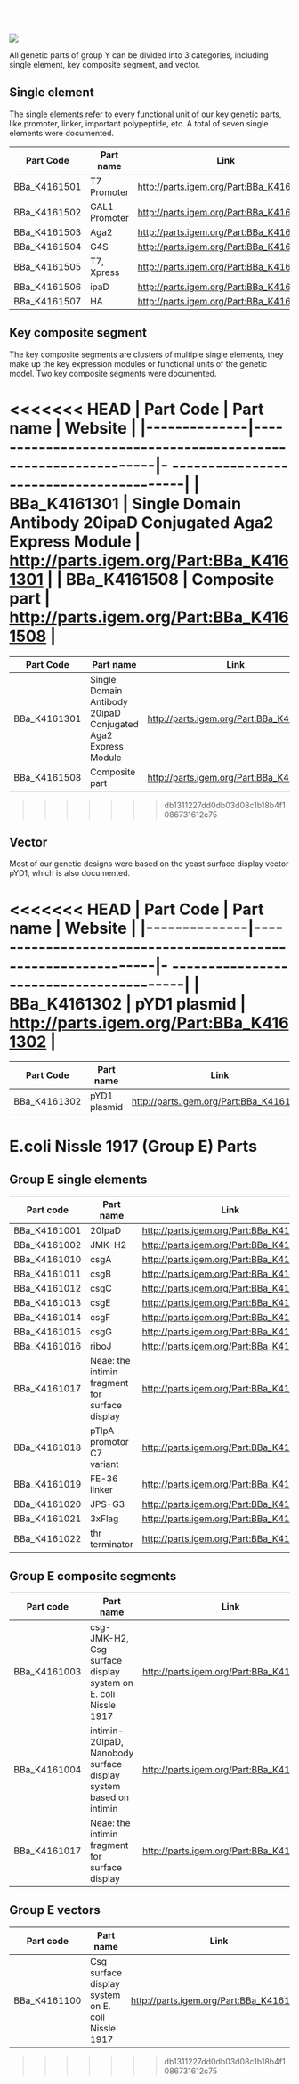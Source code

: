 
<div class="flex justify-center items-center">
    <h1 class="absolute" style="z-index: 100;"><span style="color:white">Parts</span></h1>
    <img src="https://static.igem.wiki/teams/4161/wiki/wetlab6-for-bg.png" />
</div>


All genetic parts of group Y can be divided into 3 categories, including single
element, key composite segment, and vector.

## Single element

The single elements refer to every functional unit of our key genetic parts,
like promoter, linker, important polypeptide, etc. A total of seven single
elements were documented.

| Part Code    | Part name     | Link                                |
|--------------|---------------|-----------------------------------------|
| BBa_K4161501 | T7 Promoter   | <http://parts.igem.org/Part:BBa_K4161501> |
| BBa_K4161502 | GAL1 Promoter | <http://parts.igem.org/Part:BBa_K4161502> |
| BBa_K4161503 | Aga2          | <http://parts.igem.org/Part:BBa_K4161503> |
| BBa_K4161504 | G4S           | <http://parts.igem.org/Part:BBa_K4161504> |
| BBa_K4161505 | T7, Xpress    | <http://parts.igem.org/Part:BBa_K4161505> |
| BBa_K4161506 | ipaD          | <http://parts.igem.org/Part:BBa_K4161506> |
| BBa_K4161507 | HA            | <http://parts.igem.org/Part:BBa_K4161507> |

## Key composite segment

The key composite segments are clusters of multiple single elements, they make
up the key expression modules or functional units of the genetic model. Two key
composite segments were documented.

<<<<<<< HEAD
| Part Code    | Part name                                                    |
Website                                 |
|--------------|--------------------------------------------------------------|-
----------------------------------------|
| BBa_K4161301 | Single Domain Antibody 20ipaD Conjugated Aga2 Express Module |
<http://parts.igem.org/Part:BBa_K4161301> |
| BBa_K4161508 | Composite part                                               |
<http://parts.igem.org/Part:BBa_K4161508> |
=======
| Part Code    | Part name                                                    |Link                                    |
|--------------|--------------------------------------------------------------|-----------------------------------------  |
| BBa_K4161301 | Single Domain Antibody 20ipaD Conjugated Aga2 Express Module | <http://parts.igem.org/Part:BBa_K4161301> |
| BBa_K4161508 | Composite part                                               | <http://parts.igem.org/Part:BBa_K4161508> |
>>>>>>> db1311227dd0db03d08c1b18b4f1086731612c75

## Vector

Most of our genetic designs were based on the yeast surface display vector
pYD1, which is also documented.

<<<<<<< HEAD
| Part Code    | Part name                                                    |
Website                                 |
|--------------|--------------------------------------------------------------|-
----------------------------------------|
| BBa_K4161302 | pYD1 plasmid                                                 |
<http://parts.igem.org/Part:BBa_K4161302> |
=======
| Part Code    | Part name                                                    |Link                                   |
|--------------|--------------------------------------------------------------|------------------------------------------|
| BBa_K4161302 | pYD1 plasmid                                                 | <http://parts.igem.org/Part:BBa_K4161302>|

# E.coli Nissle 1917 (Group E) Parts

## Group E single elements         
| Part code | Part name| Link |
| ------ | ------ | ------ |
BBa_K4161001  | 20IpaD | <http://parts.igem.org/Part:BBa_K4161001>
BBa_K4161002  | JMK-H2 | <http://parts.igem.org/Part:BBa_K4161002>
BBa_K4161010  | csgA | <http://parts.igem.org/Part:BBa_K4161010>
BBa_K4161011  | csgB | <http://parts.igem.org/Part:BBa_K4161011>
BBa_K4161012  | csgC | <http://parts.igem.org/Part:BBa_K4161012>
BBa_K4161013  | csgE | <http://parts.igem.org/Part:BBa_K4161013>
BBa_K4161014  | csgF | <http://parts.igem.org/Part:BBa_K4161014>
BBa_K4161015  | csgG | <http://parts.igem.org/Part:BBa_K4161015>
BBa_K4161016  | riboJ | <http://parts.igem.org/Part:BBa_K4161016>
BBa_K4161017 | Neae: the intimin fragment for surface display | <http://parts.igem.org/Part:BBa_K4161017>
BBa_K4161018 | pTlpA promotor C7 variant | <http://parts.igem.org/Part:BBa_K4161018>
BBa_K4161019 | FE-36 linker | <http://parts.igem.org/Part:BBa_K4161019>
BBa_K4161020 | JPS-G3 | <http://parts.igem.org/Part:BBa_K4161020>
BBa_K4161021 | 3xFlag | <http://parts.igem.org/Part:BBa_K4161021>
BBa_K4161022 | thr terminator | <http://parts.igem.org/Part:BBa_K4161022>


## Group E composite segments

| Part code | Part name| Link |
| ------ | ------ | ------ |
BBa_K4161003  | csg-JMK-H2, Csg surface display system on E. coli Nissle 1917 | <http://parts.igem.org/Part:BBa_K4161003>
BBa_K4161004 | intimin-20IpaD, Nanobody surface display system based on intimin| <http://parts.igem.org/Part:BBa_K4161004>
BBa_K4161017 | Neae: the intimin fragment for surface display | <http://parts.igem.org/Part:BBa_K4161017>

## Group E vectors

| Part code | Part name| Link |
| ------ | ------ | ------ |
BBa_K4161100  | Csg surface display system on E. coli Nissle 1917 |<http://parts.igem.org/Part:BBa_K4161100>
>>>>>>> db1311227dd0db03d08c1b18b4f1086731612c75
